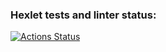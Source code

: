 ### Hexlet tests and linter status:
[![Actions Status](https://github.com/Karamysh/qa-engineer-project-84/actions/workflows/hexlet-check.yml/badge.svg)](https://github.com/Karamysh/qa-engineer-project-84/actions)